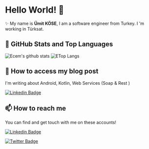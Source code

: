 # Hello World! 👋

✨ My name is **Ümit KÖSE**, I am a software engineer from Turkey. I 'm working in Türksat. <br>


## 📌 GitHub Stats and Top Languages

<p float="center">
  <img  src="https://github-readme-stats.vercel.app/api?username=umiitkose&show_icons=true&count_private=true&hide=contribs,issues" alt="Ecem's github stats" />
  <img  src="https://github-readme-stats.vercel.app/api/top-langs/?username=umiitkose&layout=compact&hide=javascript,html" alt="ETop Langs" />
</p>

## 📝 How to access my blog post

I'm writing about Android, Kotlin, Web Services (Soap & Rest ) 

[![Linkedin Badge](https://img.shields.io/badge/umiitkose.com-follow%20my%20Blog-blue?style=for-the-badge&logo=linkedin)](https://www.umiitkose.com)

## 📫 How to reach me

You can find and get touch with me on these accounts!

[![Linkedin Badge](https://img.shields.io/badge/umiitkose-follow%20on%20linkedin-blue?style=for-the-badge&logo=linkedin)](https://www.linkedin.com/in/%C3%BCmit-k%C3%B6se-11b803a7/)

[![Twitter Badge](https://img.shields.io/badge/umiitkose-follow%20on%20twitter-blue?style=for-the-badge&logo=twitter)](https://twitter.com/umiitkose)



